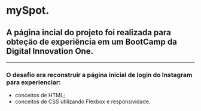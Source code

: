 # mySpot.

## A página incial do projeto foi realizada para obteção de experiência em um BootCamp da Digital Innovation One.

__________

### O desafio era reconstruir a página inicial de login do Instagram para experienciar:

- conceitos de HTML;
- conceitos de CSS utilizando Flexbox e responsividade.
